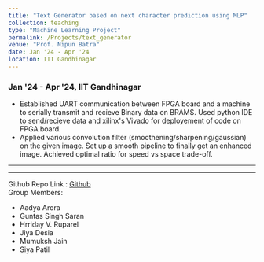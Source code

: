 ```yaml
---
title: "Text Generator based on next character prediction using MLP"
collection: teaching
type: "Machine Learning Project"
permalink: /Projects/text_generator
venue: "Prof. Nipun Batra"
date: Jan '24 - Apr '24 
location: IIT Gandhinagar
---
```



### Jan '24 - Apr '24, IIT Gandhinagar

* Established UART communication between FPGA board and a machine to serially transmit and recieve Binary data on BRAMS. Used python IDE to send/recieve data and xilinx's Vivado for deployement of code on FPGA board.
* Applied various convolution filter (smoothening/sharpening/gaussian) on the given image. Set up a smooth pipeline to finally get an enhanced image. Achieved optimal ratio for speed vs space trade-off.


<hr>
<hr>

Github Repo Link : [Github](https://github.com/aditya-me13) \
Group Members: 
- Aadya Arora
- Guntas Singh Saran
- Hrriday V. Ruparel
- Jiya Desia
- Mumuksh Jain
- Siya Patil


<!--Heading 1
======

Heading 2
======

Heading 3
======
-->
